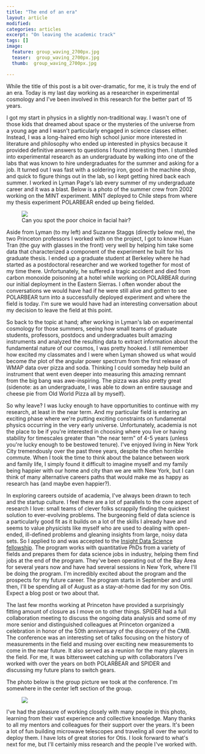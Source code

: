 ```yaml
---
title: "The end of an era"
layout: article
modified:
categories: articles
excerpt: "On leaving the academic track"
tags: []
image:
  feature: group_waving_2700px.jpg
  teaser:  group_waving_2700px.jpg
  thumb:  group_waving_2700px.jpg

---
```


While the title of this post is a bit over-dramatic, for me, it is truly the end of an era. Today is my last day working as a researcher in experimental cosmology and I've been involved in this research for the better part of 15 years.

I got my start in physics in a slightly non-traditional way. I wasn't one of those kids that dreamed about space or the mysteries of the universe from a young age and I wasn't particularly engaged in science classes either. Instead, I was a long-haired emo high school junior more interested in literature and philosophy who ended up interested in physics because it provided definitive answers to questions I found interesting then. I stumbled into experimental research as an undergraduate by walking into one of the labs that was known to hire undergraduates for the summer and asking for a job. It turned out I was fast with a soldering iron, good in the machine shop, and quick to figure things out in the lab, so I kept getting hired back each summer. I worked in Lyman Page's lab every summer of my undergraduate career and it was a blast. Below is a photo of the summer crew from 2002 working on the MINT experiment. MINT deployed to Chile steps from where my thesis experiment POLARBEAR ended up being fielded.

<figure>
        <a href="{{ site.url }}/images/minggroup.jpg"><img src="{{ site.url }}/images/mintgroup.jpg"></a>
        <figcaption> Can you spot the poor choice in facial hair?</figcaption>
</figure>

Aside from Lyman (to my left) and Suzanne Staggs (directly below me), the two Princeton professors I worked with on the project, I got to know Huan Tran (the guy with glasses in the front) very well by helping him take some data that characterized a component of the experiment he built for his graduate thesis. I ended up a graduate student at Berkeley where he had started as a postdoctoral researcher and we worked together for most of my time there. Unfortunately, he suffered a tragic accident and died from carbon monoxide poisoning at a hotel while working on POLARBEAR during our initial deployment in the Eastern Sierras. I often wonder about the conversations we would have had if he were still alive and gotten to see POLARBEAR turn into a successfully deployed experiment and where the field is today. I'm sure we would have had an interesting conversation about my decision to leave the field at this point.

So back to the topic at hand; after working in Lyman's lab on experimental cosmology for those summers, seeing how small teams of graduate students, professors, postdocs and undergraduates built amazing instruments and analyzed the resulting data to extract information about the fundamental nature of our cosmos, I was pretty hooked. I still remember how excited my classmates and I were when Lyman showed us what would become *the* plot of the angular power spectrum from the first release of WMAP data over pizza and soda. Thinking I could someday help build an instrument that went even deeper into measuring this amazing remnant from the big bang was awe-inspiring. The pizza was also pretty great (sidenote: as an undergraduate, I was able to down an entire sausage and cheese pie from Old World Pizza all by myself).

So why leave? I was lucky enough to have opportunities to continue with my research, at least in the near term. And my particular field is entering an exciting phase where we're putting exciting constraints on fundamental physics occurring in the very early universe. Unfortunately, academia is not the place to be if you're interested in choosing where you live or having stability for timescales greater than "the near term" of 4-5 years (unless you're lucky enough to be bestowed tenure). I've enjoyed living in New York City tremendously over the past three years, despite the often horrible commute. When I took the time to think about the balance between work and family life, I simply found it difficult to imagine myself and my family being happier with our home and city than we are with New York, but I can think of many alternative careers paths that would make me as happy as research has (and maybe even happier?).

In exploring careers outside of academia, I've always been drawn to tech and the startup culture. I feel there are a lot of parallels to the core aspect of research I love: small teams of clever folks scrappily finding the quickest solution to ever-evolving problems. The burgeoning field of data science is a particularly good fit as it builds on a lot of the skills I already have and seems to value physicists like myself who are used to dealing with open-ended, ill-defined problems and gleaning insights from large, noisy data sets. So I applied to and was accepted to the [Insight Data Science fellowship](http://insightdatascience.com). The program works with quantitative PhDs from a variety of fields and prepares them for data science jobs in industry, helping them find jobs at the end of the program. They've been operating out of the Bay Area for several years now and have had several sessions in New York, where I'll be doing the program. I'm incredibly excited about the program and the prospects for my future career. The program starts in September and until then, I'll be spending all of August as a stay-at-home dad for my son Otis. Expect a blog post or two about that.

The last few months working at Princeton have provided a surprisingly fitting amount of closure as I move on to other things. SPIDER had a full collaboration meeting to discuss the ongoing data analysis and some of my more senior and distinguished colleagues at Princeton organized a celebration in honor of the 50th anniversary of the discovery of the CMB. The conference was an interesting set of talks focusing on the history of measurements in the field and musing over exciting new measurements to come in the near future. It also served as a reunion for the many players in the field. For me, it was bittersweet catching up with collaborators I've worked with over the years on both POLARBEAR and SPIDER and discussing my future plans to switch gears.

The photo below is the group picture we took at the conference. I'm somewhere in the center left section of the group.
<figure>
        <a href="{{ site.url }}/images/group_waving_2700px.jpg"><img src="{{ site.url }}/images/group_waving_2700px.jpg"></a>
        <figcaption>  </figcaption>
</figure>

I've had the pleasure of working closely with many people in this photo, learning from their vast experience and collective knowledge. Many thanks to all my mentors and colleagues for their support over the years. It's been a lot of fun building microwave telescopes and traveling all over the world to deploy them. I have lots of great stories for Otis. I look forward to what's next for me, but I'll certainly miss research and the people I've worked with. 
